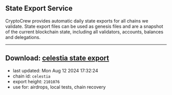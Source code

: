 ## State Export Service
CryptoCrew provides automatic daily state exports for all chains we validate. State export files can be used as genesis files and are a snapshot of the current blockchain state, including all validators, accounts, balances and delegations.

---
**Download: [celestia state export](https://dl-eu2.ccvalidators.com/SERVICE/celestia/celestia_export_2101076.json)**
---

- last updated: Mon Aug 12 2024 17:32:24
- chain id: `celestia`
- export height: `2101076`
- use for: airdrops, local tests, chain recovery
